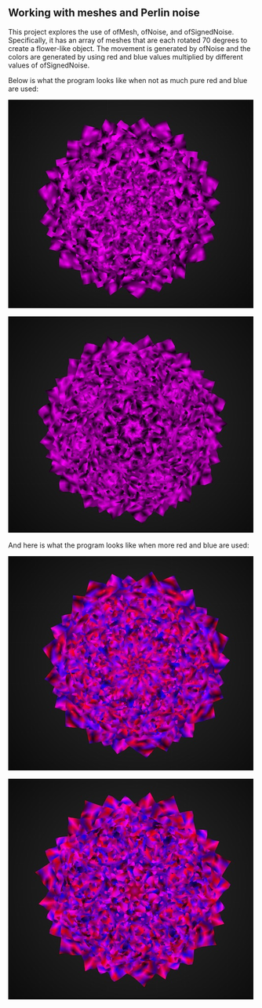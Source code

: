 ## Working with meshes and Perlin noise
This project explores the use of ofMesh, ofNoise, and ofSignedNoise. Specifically, it has an array of meshes that are each rotated 70 degrees to create a flower-like object. The movement is generated by ofNoise and the colors are generated by using red and blue values multiplied by different values of ofSignedNoise. 

Below is what the program looks like when not as much pure red and blue are used:

![Screenshot 1](assets/Screenshot1.jpg)

![Screenshot 2](assets/Screenshot2.jpg)

And here is what the program looks like when more red and blue are used:

![Screenshot 3](assets/Screenshot3.jpg)

![Screenshot 4](assets/Screenshot4.jpg)

